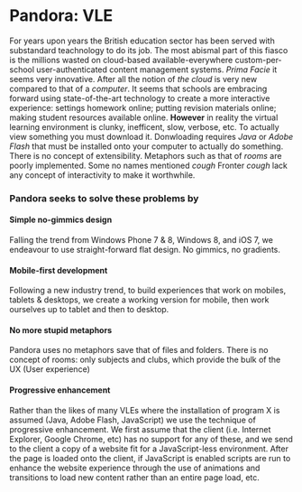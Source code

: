 Pandora: VLE
===

For years upon years the British education sector has been served with substandard teachnology to do its job. The most abismal part of this fiasco is the millions wasted on cloud-based available-everywhere custom-per-school user-authenticated content management systems. *Prima Facie* it seems very innovative. After all the notion of *the cloud* is very new compared to that of a *computer*. It seems that schools are embracing forward using state-of-the-art technology to create a more interactive experience: settings homework online; putting revision materials online; making student resources available online. **However** in reality the virtual learning environment is clunky, inefficent, slow, verbose, etc. To actually view something you must download it. Donwloading requires *Java* or *Adobe Flash* that must be installed onto your computer to actually do something. There is no concept of extensibility. Metaphors such as that of *rooms* are poorly implemented. Some no names mentioned *cough* Fronter *cough* lack any concept of interactivity to make it worthwhile.  

### Pandora seeks to solve these problems by

#### Simple no-gimmics design
Falling the trend from Windows Phone 7 & 8, Windows 8, and iOS 7, we endeavour to use straight-forward flat design. No gimmics, no gradients.

#### Mobile-first development
Following a new industry trend, to build experiences that work on mobiles, tablets & desktops, we create a working version for mobile, then work ourselves up to tablet and then to desktop.

#### No more stupid metaphors
Pandora uses no metaphors save that of files and folders. There is no concept of rooms: only subjects and clubs, which provide the bulk of the UX (User experience)

#### Progressive enhancement
Rather than the likes of many VLEs where the installation of program X is assumed (Java, Adobe Flash, JavaScript) we use the technique of progressive enhancement. We first assume that the client (i.e. Internet Explorer, Google Chrome, etc) has no support for any of these, and we send to the client a copy of a website fit for a JavaScript-less environment. After the page is loaded onto the client, if JavaScript is enabled scripts are run to enhance the website experience through the use of animations and transitions to load new content rather than an entire page load, etc.
